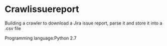 # Crawlissuereport
Building a crawler to download a Jira issue report, parse it and store it into a .csv file

Programming language:Python 2.7
